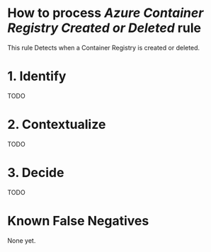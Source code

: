 # How to process *Azure Container Registry Created or Deleted* rule
This rule Detects when a Container Registry is created or deleted.

# 1. Identify
TODO

# 2. Contextualize
TODO

# 3. Decide
TODO

# Known False Negatives
None yet.
